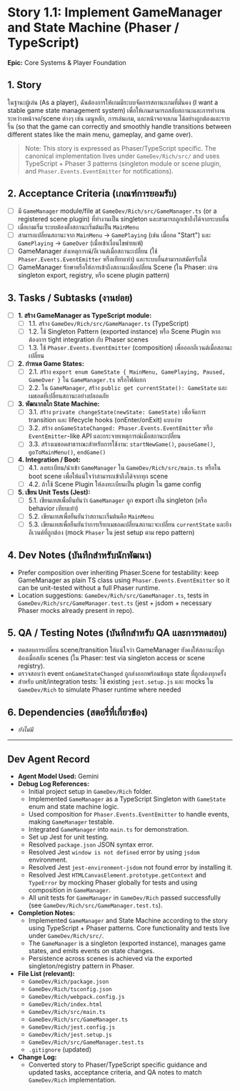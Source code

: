 
# Story 1.1: Implement GameManager and State Machine (Phaser / TypeScript)

**Epic:** Core Systems & Player Foundation

## 1. Story
ในฐานะผู้เล่น (As a player), ฉันต้องการให้เกมมีระบบจัดการสถานะเกมที่มั่นคง (I want a stable game state management system) เพื่อให้เกมสามารถสลับสถานะและการทำงานระหว่างหน้าจอ/scene ต่างๆ เช่น เมนูหลัก, การเล่นเกม, และหน้าจอจบเกม ได้อย่างถูกต้องและราบรื่น (so that the game can correctly and smoothly handle transitions between different states like the main menu, gameplay, and game over).

> Note: This story is expressed as Phaser/TypeScript specific. The canonical implementation lives under `GameDev/Rich/src/` and uses TypeScript + Phaser 3 patterns (singleton module or scene plugin, and `Phaser.Events.EventEmitter` for notifications).

## 2. Acceptance Criteria (เกณฑ์การยอมรับ)
- [ ] มี `GameManager` module/file at `GameDev/Rich/src/GameManager.ts` (or a registered scene plugin) ที่ทำงานเป็น singleton และสามารถถูกเข้าถึงได้จากระบบอื่น
- [ ] เมื่อเกมเริ่ม ระบบต้องตั้งสถานะเริ่มต้นเป็น `MainMenu`
- [ ] สามารถเปลี่ยนสถานะจาก `MainMenu` → `GamePlaying` (เช่น เมื่อกด "Start") และ `GamePlaying` → `GameOver` (เมื่อเข้าเงื่อนไขพ่ายแพ้)
- [ ] GameManager ส่งเหตุการณ์/อีเวนต์เมื่อสถานะเปลี่ยน (ใช้ `Phaser.Events.EventEmitter` หรือเทียบเท่า) และระบบอื่นสามารถสมัครรับได้
- [ ] GameManager รักษาหรือให้การเข้าถึงสถานะเมื่อเปลี่ยน Scene (ใน Phaser: ผ่าน singleton export, registry, หรือ scene plugin pattern)

## 3. Tasks / Subtasks (งานย่อย)
- [ ] **1. สร้าง GameManager as TypeScript module:**
  - [ ] 1.1. สร้าง `GameDev/Rich/src/GameManager.ts` (TypeScript)
  - [ ] 1.2. ใช้ Singleton Pattern (exported instance) หรือ Scene Plugin หากต้องการ tight integration กับ Phaser scenes
  - [ ] 1.3. ใช้ `Phaser.Events.EventEmitter` (composition) เพื่อออกอีเวนต์เมื่อสถานะเปลี่ยน

- [ ] **2. กำหนด Game States:**
  - [ ] 2.1. สร้าง `export enum GameState { MainMenu, GamePlaying, Paused, GameOver }` ใน `GameManager.ts` หรือไฟล์แยก
  - [ ] 2.2. ใน `GameManager`, สร้าง `public get currentState(): GameState` และเมธอดที่เปลี่ยนสถานะอย่างปลอดภัย

- [ ] **3. พัฒนากลไก State Machine:**
  - [ ] 3.1. สร้าง `private changeState(newState: GameState)` เพื่อจัดการ transition และ lifecycle hooks (onEnter/onExit) แบบง่าย
  - [ ] 3.2. สร้าง `onGameStateChanged: Phaser.Events.EventEmitter` หรือ `EventEmitter`-like API และกระจายเหตุการณ์เมื่อสถานะเปลี่ยน
  - [ ] 3.3. สร้างเมธอดสาธารณะสำหรับการใช้งาน: `startNewGame()`, `pauseGame()`, `goToMainMenu()`, `endGame()`

- [ ] **4. Integration / Boot:**
  - [ ] 4.1. ลงทะเบียน/นำเข้า `GameManager` ใน `GameDev/Rich/src/main.ts` หรือใน boot scene เพื่อให้แน่ใจว่าสามารถเข้าถึงได้จากทุก scene
  - [ ] 4.2. ถ้าใช้ Scene Plugin ให้ลงทะเบียนเป็น plugin ใน game config

- [ ] **5. เขียน Unit Tests (Jest):**
  - [ ] 5.1. เขียนเทสเพื่อยืนยันว่า `GameManager` ถูก export เป็น singleton (หรือ behavior เทียบเท่า)
  - [ ] 5.2. เขียนเทสเพื่อยืนยันว่าสถานะเริ่มต้นคือ `MainMenu`
  - [ ] 5.3. เขียนเทสเพื่อยืนยันว่าการเรียกเมธอดเปลี่ยนสถานะจะเปลี่ยน `currentState` และยิงอีเวนต์ที่ถูกต้อง (mock `Phaser` ใน jest setup ตาม repo pattern)

## 4. Dev Notes (บันทึกสำหรับนักพัฒนา)
- Prefer composition over inheriting Phaser.Scene for testability: keep GameManager as plain TS class using `Phaser.Events.EventEmitter` so it can be unit-tested without a full Phaser runtime.
- Location suggestions: `GameDev/Rich/src/GameManager.ts`, tests in `GameDev/Rich/src/GameManager.test.ts` (jest + jsdom + necessary Phaser mocks already present in repo).

## 5. QA / Testing Notes (บันทึกสำหรับ QA และการทดสอบ)
- ทดสอบการเปลี่ยน scene/transition ให้แน่ใจว่า GameManager ยังคงให้สถานะที่ถูกต้องเมื่อสลับ scenes (ใน Phaser: test via singleton access or scene registry).
- ตรวจสอบว่า event `onGameStateChanged` ถูกส่งออกพร้อมข้อมูล state ที่ถูกต้องทุกครั้ง
- สำหรับ unit/integration tests: ใช้ existing `jest.setup.js` และ mocks ใน `GameDev/Rich` to simulate Phaser runtime where needed

## 6. Dependencies (สตอรี่ที่เกี่ยวข้อง)
- *ยังไม่มี*

---
## Dev Agent Record
- **Agent Model Used:** Gemini
- **Debug Log References:**
  - Initial project setup in `GameDev/Rich` folder.
  - Implemented `GameManager` as a TypeScript Singleton with `GameState` enum and state machine logic.
  - Used composition for `Phaser.Events.EventEmitter` to handle events, making `GameManager` testable.
  - Integrated `GameManager` into `main.ts` for demonstration.
  - Set up Jest for unit testing.
  - Resolved `package.json` JSON syntax error.
  - Resolved Jest `window is not defined` error by using `jsdom` environment.
  - Resolved Jest `jest-environment-jsdom` not found error by installing it.
  - Resolved Jest `HTMLCanvasElement.prototype.getContext` and `TypeError` by mocking Phaser globally for tests and using composition in `GameManager`.
  - All unit tests for `GameManager` in `GameDev/Rich` passed successfully (see `GameDev/Rich/src/GameManager.test.ts`).
- **Completion Notes:**
  - Implemented `GameManager` and State Machine according to the story using TypeScript + Phaser patterns. Core functionality and tests live under `GameDev/Rich/src/`.
  - The `GameManager` is a singleton (exported instance), manages game states, and emits events on state changes.
  - Persistence across scenes is achieved via the exported singleton/registry pattern in Phaser.
- **File List (relevant):**
  - `GameDev/Rich/package.json`
  - `GameDev/Rich/tsconfig.json`
  - `GameDev/Rich/webpack.config.js`
  - `GameDev/Rich/index.html`
  - `GameDev/Rich/src/main.ts`
  - `GameDev/Rich/src/GameManager.ts`
  - `GameDev/Rich/jest.config.js`
  - `GameDev/Rich/jest.setup.js`
  - `GameDev/Rich/src/GameManager.test.ts`
  - `.gitignore` (updated)
- **Change Log:**
  - Converted story to Phaser/TypeScript specific guidance and updated tasks, acceptance criteria, and QA notes to match `GameDev/Rich` implementation.